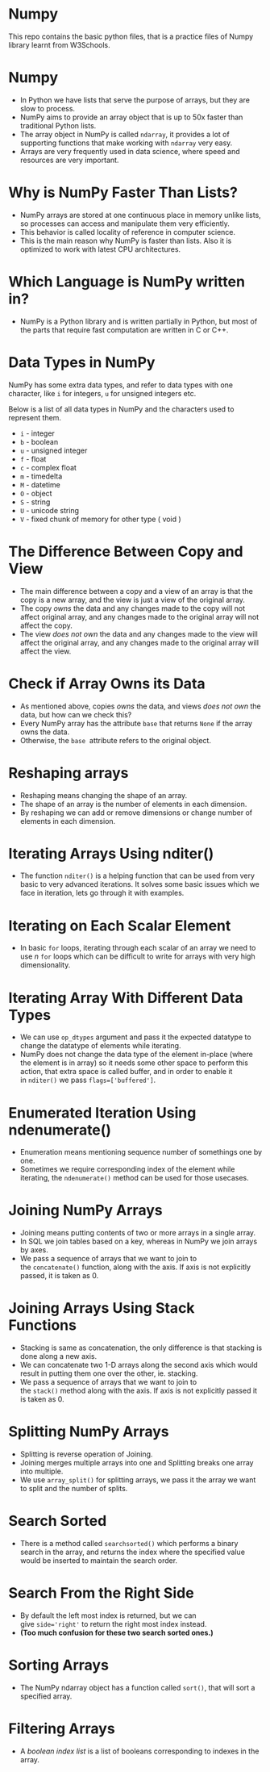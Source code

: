 # Numpy
This repo contains the basic python files, that is a practice files of Numpy library learnt from W3Schools. 

# Numpy

- In Python we have lists that serve the purpose of arrays, but they are slow to process.
- NumPy aims to provide an array object that is up to 50x faster than traditional Python lists.
- The array object in NumPy is called `ndarray`, it provides a lot of supporting functions that make working with `ndarray` very easy.
- Arrays are very frequently used in data science, where speed and resources are very important.

# Why is NumPy Faster Than Lists?

- NumPy arrays are stored at one continuous place in memory unlike lists, so processes can access and manipulate them very efficiently.
- This behavior is called locality of reference in computer science.
- This is the main reason why NumPy is faster than lists. Also it is optimized to work with latest CPU architectures.

# Which Language is NumPy written in?

- NumPy is a Python library and is written partially in Python, but most of the parts that require fast computation are written in C or C++.

# Data Types in NumPy

NumPy has some extra data types, and refer to data types with one character, like `i` for integers, `u` for unsigned integers etc.

Below is a list of all data types in NumPy and the characters used to represent them.

- `i` - integer
- `b` - boolean
- `u` - unsigned integer
- `f` - float
- `c` - complex float
- `m` - timedelta
- `M` - datetime
- `O` - object
- `S` - string
- `U` - unicode string
- `V` - fixed chunk of memory for other type ( void )

# The Difference Between Copy and View

- The main difference between a copy and a view of an array is that the copy is a new array, and the view is just a view of the original array.
- The copy *owns* the data and any changes made to the copy will not affect original array, and any changes made to the original array will not affect the copy.
- The view *does not own* the data and any changes made to the view will affect the original array, and any changes made to the original array will affect the view.

# Check if Array Owns its Data

- As mentioned above, copies *owns* the data, and views *does not own* the data, but how can we check this?
- Every NumPy array has the attribute `base` that returns `None` if the array owns the data.
- Otherwise, the `base`  attribute refers to the original object.

# Reshaping arrays

- Reshaping means changing the shape of an array.
- The shape of an array is the number of elements in each dimension.
- By reshaping we can add or remove dimensions or change number of elements in each dimension.

# Iterating Arrays Using nditer()

- The function `nditer()` is a helping function that can be used from very basic to very advanced iterations. It solves some basic issues which we face in iteration, lets go through it with examples.

# Iterating on Each Scalar Element

- In basic `for` loops, iterating through each scalar of an array we need to use *n* `for` loops which can be difficult to write for arrays with very high dimensionality.

# Iterating Array With Different Data Types

- We can use `op_dtypes` argument and pass it the expected datatype to change the datatype of elements while iterating.
- NumPy does not change the data type of the element in-place (where the element is in array) so it needs some other space to perform this action, that extra space is called buffer, and in order to enable it in `nditer()` we pass `flags=['buffered']`.

# Enumerated Iteration Using ndenumerate()

- Enumeration means mentioning sequence number of somethings one by one.
- Sometimes we require corresponding index of the element while iterating, the `ndenumerate()` method can be used for those usecases.

# **Joining NumPy Arrays**

- Joining means putting contents of two or more arrays in a single array.
- In SQL we join tables based on a key, whereas in NumPy we join arrays by axes.
- We pass a sequence of arrays that we want to join to the `concatenate()` function, along with the axis. If axis is not explicitly passed, it is taken as 0.

# Joining Arrays Using Stack Functions

- Stacking is same as concatenation, the only difference is that stacking is done along a new axis.
- We can concatenate two 1-D arrays along the second axis which would result in putting them one over the other, ie. stacking.
- We pass a sequence of arrays that we want to join to the `stack()` method along with the axis. If axis is not explicitly passed it is taken as 0.

# Splitting NumPy Arrays

- Splitting is reverse operation of Joining.
- Joining merges multiple arrays into one and Splitting breaks one array into multiple.
- We use `array_split()` for splitting arrays, we pass it the array we want to split and the number of splits.

# Search Sorted

- There is a method called `searchsorted()` which performs a binary search in the array, and returns the index where the specified value would be inserted to maintain the search order.

# Search From the Right Side

- By default the left most index is returned, but we can give `side='right'` to return the right most index instead.
- **(Too much confusion for these two search sorted ones.)**

# Sorting Arrays

- The NumPy ndarray object has a function called `sort()`, that will sort a specified array.

# Filtering Arrays

- A *boolean index list* is a list of booleans corresponding to indexes in the array.
